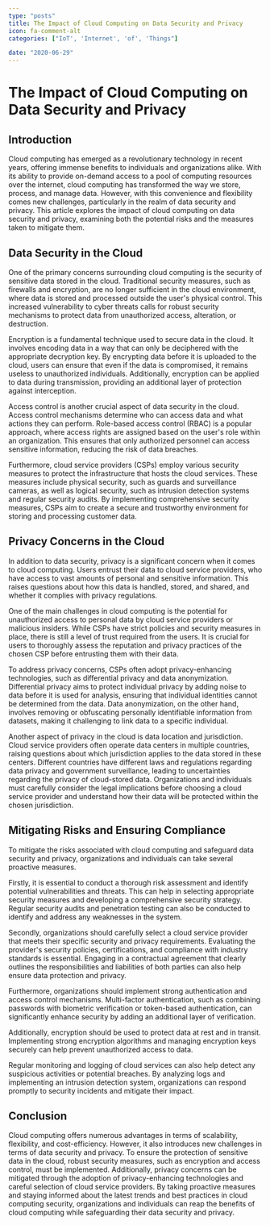 ```yaml
---
type: "posts"
title: The Impact of Cloud Computing on Data Security and Privacy
icon: fa-comment-alt
categories: ["IoT', 'Internet', 'of', 'Things"]

date: "2020-06-29"
---
```




# The Impact of Cloud Computing on Data Security and Privacy

## Introduction

Cloud computing has emerged as a revolutionary technology in recent years, offering immense benefits to individuals and organizations alike. With its ability to provide on-demand access to a pool of computing resources over the internet, cloud computing has transformed the way we store, process, and manage data. However, with this convenience and flexibility comes new challenges, particularly in the realm of data security and privacy. This article explores the impact of cloud computing on data security and privacy, examining both the potential risks and the measures taken to mitigate them.

## Data Security in the Cloud

One of the primary concerns surrounding cloud computing is the security of sensitive data stored in the cloud. Traditional security measures, such as firewalls and encryption, are no longer sufficient in the cloud environment, where data is stored and processed outside the user's physical control. This increased vulnerability to cyber threats calls for robust security mechanisms to protect data from unauthorized access, alteration, or destruction.

Encryption is a fundamental technique used to secure data in the cloud. It involves encoding data in a way that can only be deciphered with the appropriate decryption key. By encrypting data before it is uploaded to the cloud, users can ensure that even if the data is compromised, it remains useless to unauthorized individuals. Additionally, encryption can be applied to data during transmission, providing an additional layer of protection against interception.

Access control is another crucial aspect of data security in the cloud. Access control mechanisms determine who can access data and what actions they can perform. Role-based access control (RBAC) is a popular approach, where access rights are assigned based on the user's role within an organization. This ensures that only authorized personnel can access sensitive information, reducing the risk of data breaches.

Furthermore, cloud service providers (CSPs) employ various security measures to protect the infrastructure that hosts the cloud services. These measures include physical security, such as guards and surveillance cameras, as well as logical security, such as intrusion detection systems and regular security audits. By implementing comprehensive security measures, CSPs aim to create a secure and trustworthy environment for storing and processing customer data.

## Privacy Concerns in the Cloud

In addition to data security, privacy is a significant concern when it comes to cloud computing. Users entrust their data to cloud service providers, who have access to vast amounts of personal and sensitive information. This raises questions about how this data is handled, stored, and shared, and whether it complies with privacy regulations.

One of the main challenges in cloud computing is the potential for unauthorized access to personal data by cloud service providers or malicious insiders. While CSPs have strict policies and security measures in place, there is still a level of trust required from the users. It is crucial for users to thoroughly assess the reputation and privacy practices of the chosen CSP before entrusting them with their data.

To address privacy concerns, CSPs often adopt privacy-enhancing technologies, such as differential privacy and data anonymization. Differential privacy aims to protect individual privacy by adding noise to data before it is used for analysis, ensuring that individual identities cannot be determined from the data. Data anonymization, on the other hand, involves removing or obfuscating personally identifiable information from datasets, making it challenging to link data to a specific individual.

Another aspect of privacy in the cloud is data location and jurisdiction. Cloud service providers often operate data centers in multiple countries, raising questions about which jurisdiction applies to the data stored in these centers. Different countries have different laws and regulations regarding data privacy and government surveillance, leading to uncertainties regarding the privacy of cloud-stored data. Organizations and individuals must carefully consider the legal implications before choosing a cloud service provider and understand how their data will be protected within the chosen jurisdiction.

## Mitigating Risks and Ensuring Compliance

To mitigate the risks associated with cloud computing and safeguard data security and privacy, organizations and individuals can take several proactive measures.

Firstly, it is essential to conduct a thorough risk assessment and identify potential vulnerabilities and threats. This can help in selecting appropriate security measures and developing a comprehensive security strategy. Regular security audits and penetration testing can also be conducted to identify and address any weaknesses in the system.

Secondly, organizations should carefully select a cloud service provider that meets their specific security and privacy requirements. Evaluating the provider's security policies, certifications, and compliance with industry standards is essential. Engaging in a contractual agreement that clearly outlines the responsibilities and liabilities of both parties can also help ensure data protection and privacy.

Furthermore, organizations should implement strong authentication and access control mechanisms. Multi-factor authentication, such as combining passwords with biometric verification or token-based authentication, can significantly enhance security by adding an additional layer of verification.

Additionally, encryption should be used to protect data at rest and in transit. Implementing strong encryption algorithms and managing encryption keys securely can help prevent unauthorized access to data.

Regular monitoring and logging of cloud services can also help detect any suspicious activities or potential breaches. By analyzing logs and implementing an intrusion detection system, organizations can respond promptly to security incidents and mitigate their impact.

## Conclusion

Cloud computing offers numerous advantages in terms of scalability, flexibility, and cost-efficiency. However, it also introduces new challenges in terms of data security and privacy. To ensure the protection of sensitive data in the cloud, robust security measures, such as encryption and access control, must be implemented. Additionally, privacy concerns can be mitigated through the adoption of privacy-enhancing technologies and careful selection of cloud service providers. By taking proactive measures and staying informed about the latest trends and best practices in cloud computing security, organizations and individuals can reap the benefits of cloud computing while safeguarding their data security and privacy.